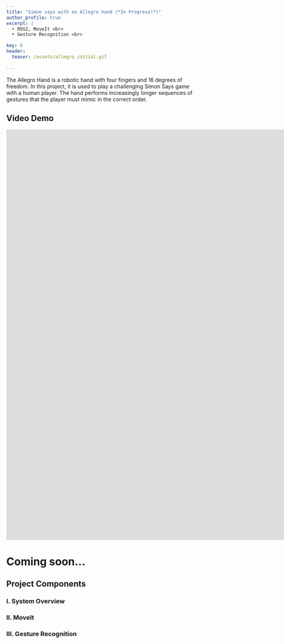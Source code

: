 ```yaml
---
title: "Simon says with an Allegro hand (*In Progress!*)"
author_profile: true
excerpt: |
  • ROS2, MoveIt <br>
  • Gesture Recognition <br>

key: 8
header:
  teaser: /assets/allegro_initial.gif
  
---
```

The Allegro Hand is a robotic hand with four fingers and 16 degrees of freedom. In this project, it is used to play a challenging Simon Says game with a human player. The hand performs increasingly longer sequences of gestures that the player must mimic in the correct order. 

## Video Demo

<!-- TODO: update game video demo -->
<iframe width="1920" height="1080" src="https://www.youtube.com/embed/JjlHqf-6iAA?si=YEV3slOnF0c7TsMo" title="YouTube video player" frameborder="0" allow="accelerometer; autoplay; clipboard-write; encrypted-media; gyroscope; picture-in-picture; web-share" allowfullscreen></iframe>

# Coming soon...
## Project Components

### I. System Overview
<!-- TODO: add block diagram -->

### II. MoveIt
<!-- TODO: add MoveIt demo -->


### III. Gesture Recognition
<!-- TODO: add Gesture recognition demo -->




